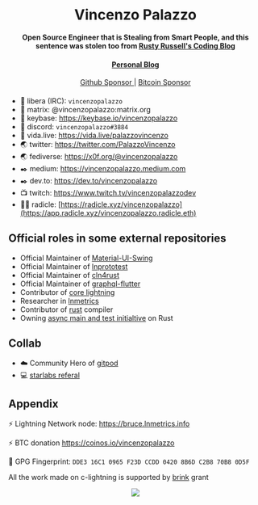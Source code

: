 <div align="center">
  <h1>Vincenzo Palazzo</h1>

  <p>
    <strong>Open Source Engineer that is Stealing from Smart People, and this sentence was stolen too from <a href="https://rusty.ozlabs.org/">Rusty Russell's Coding Blog</a></strong>
  </p>

  <p>
  </p>

  <h4>
    <a href="https://blog.hedwing.dev"> Personal Blog</a>
  </h4>
 
  <a href="https://github.com/sponsors/vincenzopalazzo">
    Github Sponsor
  </a>
  <span>|</span>
  <a href="https://bitcoindevlist.com/vincenzopalazzo/#vincenzopalazzo">
    Bitcoin Sponsor
  </a>
  
</div>

#### 

- :speech_balloon: libera (IRC): `vincenzopalazzo`
- :speech_balloon: matrix: @vincenzopalazzo:matrix.org
- :speech_balloon: keybase: https://keybase.io/vincenzopalazzo
- 💬 discord: `vincenzopalazzo#3884`
- 💬 vida.live: https://vida.live/palazzovincenzo
- :earth_asia: twitter: https://twitter.com/PalazzoVincenzo
- :earth_asia: fediverse: https://x0f.org/@vincenzopalazzo
- :black_nib: medium: https://vincenzopalazzo.medium.com
- :black_nib: dev.to: https://dev.to/vincenzopalazzo
- 📺 twitch: https://www.twitch.tv/vincenzopalazzodev
- 👨‍💻 radicle: [https://radicle.xyz/vincenzopalazzo](https://app.radicle.xyz/vincenzopalazzo.radicle.eth)

##  Official roles in some external repositories

- Official Maintainer of [Material-UI-Swing](https://github.com/vincenzopalazzo/material-ui-swing)
- Official Maintainer of [lnprototest](https://github.com/rustyrussell/lnprototest)
- Official Maintainer of [cln4rust](https://github.com/laanwj/cln4rust)
- Official Maintainer of [graphql-flutter](https://github.com/zino-app/graphql-flutter)
- Contributor of [core lightning](https://github.com/ElementsProject/lightning)
- Researcher in [lnmetrics](https://github.com/LNOpenMetrics)
- Contributor of [rust](https://github.com/rust-lang/rust) compiler
- Owning [async main and test initialtive](https://vincenzopalazzo.github.io/async-main-and-tests-initiative/index.html) on Rust

## Collab

- ☁️ Community Hero of [gitpod](https://www.gitpod.io/)
- 💻 [starlabs referal](https://bit.ly/3PRTNUH)

## Appendix

:zap: Lightning Network node: https://bruce.lnmetrics.info

:zap: BTC donation https://coinos.io/vincenzopalazzo

:key: GPG Fingerprint: `DDE3 16C1 0965 F23D CCDD 0420 8B6D C2B8 70B8 0D5F`

All the work made on c-lightning is supported by [brink](https://brink.dev) grant

<div align="center">
    <img src="https://github-readme-stats.vercel.app/api?username=vincenzopalazzo&show_icons=true&theme=radical" />
</div>
